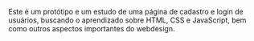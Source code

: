 Este é um protótipo e um estudo de uma página de cadastro e login de usuários, buscando o aprendizado sobre HTML, CSS e JavaScript, bem como outros aspectos importantes do webdesign.
